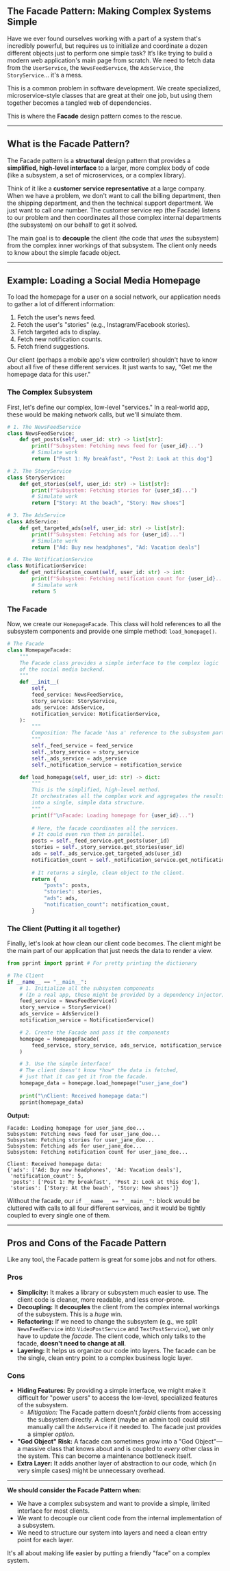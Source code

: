 ## The Facade Pattern: Making Complex Systems Simple

Have we ever found ourselves working with a part of a system that's incredibly powerful, but requires us to initialize and coordinate a dozen different objects just to perform one simple task? It’s like trying to build a modern web application's main page from scratch. We need to fetch data from the `UserService`, the `NewsFeedService`, the `AdsService`, the `StoryService`... it's a mess.

This is a common problem in software development. We create specialized, microservice-style classes that are great at their one job, but using them together becomes a tangled web of dependencies.

This is where the **Facade** design pattern comes to the rescue.

-----

## What is the Facade Pattern?

The Facade pattern is a **structural** design pattern that provides a **simplified, high-level interface** to a larger, more complex body of code (like a subsystem, a set of microservices, or a complex library).

Think of it like a **customer service representative** at a large company. When we have a problem, we don't want to call the billing department, then the shipping department, and then the technical support department. We just want to call *one* number. The customer service rep (the Facade) listens to our problem and then coordinates all those complex internal departments (the subsystem) on our behalf to get it solved.

The main goal is to **decouple** the client (the code that *uses* the subsystem) from the complex inner workings of that subsystem. The client only needs to know about the simple facade object.

-----

## Example: Loading a Social Media Homepage 

To load the homepage for a user on a social network, our application needs to gather a lot of different information:

1.  Fetch the user's news feed.
2.  Fetch the user's "stories" (e.g., Instagram/Facebook stories).
3.  Fetch targeted ads to display.
4.  Fetch new notification counts.
5.  Fetch friend suggestions.

Our client (perhaps a mobile app's view controller) shouldn't have to know about all five of these different services. It just wants to say, "Get me the homepage data for this user."

### The Complex Subsystem

First, let's define our complex, low-level "services." In a real-world app, these would be making network calls, but we'll simulate them.

```python
# 1. The NewsFeedService
class NewsFeedService:
    def get_posts(self, user_id: str) -> list[str]:
        print(f"Subsystem: Fetching news feed for {user_id}...")
        # Simulate work
        return ["Post 1: My breakfast", "Post 2: Look at this dog"]

# 2. The StoryService
class StoryService:
    def get_stories(self, user_id: str) -> list[str]:
        print(f"Subsystem: Fetching stories for {user_id}...")
        # Simulate work
        return ["Story: At the beach", "Story: New shoes"]

# 3. The AdsService
class AdsService:
    def get_targeted_ads(self, user_id: str) -> list[str]:
        print(f"Subsystem: Fetching ads for {user_id}...")
        # Simulate work
        return ["Ad: Buy new headphones", "Ad: Vacation deals"]

# 4. The NotificationService
class NotificationService:
    def get_notification_count(self, user_id: str) -> int:
        print(f"Subsystem: Fetching notification count for {user_id}...")
        # Simulate work
        return 5
```

### The Facade

Now, we create our `HomepageFacade`. This class will hold references to all the subsystem components and provide one simple method: `load_homepage()`.

```python
# The Facade
class HomepageFacade:
    """
    The Facade class provides a simple interface to the complex logic
    of the social media backend.
    """
    def __init__(
        self,
        feed_service: NewsFeedService,
        story_service: StoryService,
        ads_service: AdsService,
        notification_service: NotificationService,
    ):
        """
        Composition: The facade 'has a' reference to the subsystem parts.
        """
        self._feed_service = feed_service
        self._story_service = story_service
        self._ads_service = ads_service
        self._notification_service = notification_service

    def load_homepage(self, user_id: str) -> dict:
        """
        This is the simplified, high-level method.
        It orchestrates all the complex work and aggregates the results
        into a single, simple data structure.
        """
        print(f"\nFacade: Loading homepage for {user_id}...")
        
        # Here, the facade coordinates all the services.
        # It could even run them in parallel.
        posts = self._feed_service.get_posts(user_id)
        stories = self._story_service.get_stories(user_id)
        ads = self._ads_service.get_targeted_ads(user_id)
        notification_count = self._notification_service.get_notification_count(user_id)
        
        # It returns a single, clean object to the client.
        return {
            "posts": posts,
            "stories": stories,
            "ads": ads,
            "notification_count": notification_count,
        }
```

### The Client (Putting it all together)

Finally, let's look at how clean our client code becomes. The client might be the main part of our application that just needs the data to render a view.

```python
from pprint import pprint # For pretty printing the dictionary

# The Client
if __name__ == "__main__":
    # 1. Initialize all the subsystem components
    # (In a real app, these might be provided by a dependency injector)
    feed_service = NewsFeedService()
    story_service = StoryService()
    ads_service = AdsService()
    notification_service = NotificationService()

    # 2. Create the Facade and pass it the components
    homepage = HomepageFacade(
        feed_service, story_service, ads_service, notification_service
    )

    # 3. Use the simple interface!
    # The client doesn't know *how* the data is fetched,
    # just that it can get it from the facade.
    homepage_data = homepage.load_homepage("user_jane_doe")
    
    print("\nClient: Received homepage data:")
    pprint(homepage_data)
```

**Output:**

```
Facade: Loading homepage for user_jane_doe...
Subsystem: Fetching news feed for user_jane_doe...
Subsystem: Fetching stories for user_jane_doe...
Subsystem: Fetching ads for user_jane_doe...
Subsystem: Fetching notification count for user_jane_doe...

Client: Received homepage data:
{'ads': ['Ad: Buy new headphones', 'Ad: Vacation deals'],
 'notification_count': 5,
 'posts': ['Post 1: My breakfast', 'Post 2: Look at this dog'],
 'stories': ['Story: At the beach', 'Story: New shoes']}
```

Without the facade, our `if __name__ == "__main__":` block would be cluttered with calls to all four different services, and it would be tightly coupled to every single one of them.

-----

## Pros and Cons of the Facade Pattern

Like any tool, the Facade pattern is great for some jobs and not for others.

### Pros

  * **Simplicity:** It makes a library or subsystem much easier to use. The client code is cleaner, more readable, and less error-prone.
  * **Decoupling:** It **decouples** the client from the complex internal workings of the subsystem. This is a *huge* win.
  * **Refactoring:** If we need to change the subsystem (e.g., we split `NewsFeedService` into `VideoPostService` and `TextPostService`), we only have to update the *facade*. The client code, which only talks to the facade, **doesn't need to change at all**.
  * **Layering:** It helps us organize our code into layers. The facade can be the single, clean entry point to a complex business logic layer.

### Cons

  * **Hiding Features:** By providing a simple interface, we might make it difficult for "power users" to access the low-level, specialized features of the subsystem.
      * *Mitigation:* The Facade pattern doesn't *forbid* clients from accessing the subsystem directly. A client (maybe an admin tool) could still manually call the `AdsService` if it needed to. The facade just provides a simpler *option*.
  * **"God Object" Risk:** A facade can sometimes grow into a "God Object"—a massive class that knows about and is coupled to *every* other class in the system. This can become a maintenance bottleneck itself.
  * **Extra Layer:** It adds another layer of abstraction to our code, which (in very simple cases) might be unnecessary overhead.

-----

**We should consider the Facade Pattern when:**

  * We have a complex subsystem and want to provide a simple, limited interface for most clients.
  * We want to decouple our client code from the internal implementation of a subsystem.
  * We need to structure our system into layers and need a clean entry point for each layer.

It's all about making life easier by putting a friendly "face" on a complex system.
